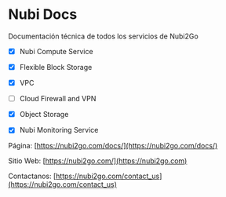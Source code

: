 # Nubi Docs

Documentación técnica de todos los servicios de Nubi2Go

- [X] Nubi Compute Service
- [X] Flexible Block Storage
- [X] VPC
- [ ] Cloud Firewall and VPN
- [X] Object Storage
- [X] Nubi Monitoring Service


Página: [https://nubi2go.com/docs/](https://nubi2go.com/docs/)

Sitio Web: [https://nubi2go.com/](https://nubi2go.com)

Contactanos: [https://nubi2go.com/contact_us](https://nubi2go.com/contact_us)

